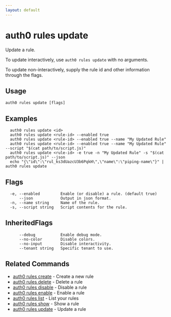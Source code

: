```yaml
---
layout: default
---
```

# auth0 rules update

Update a rule.

To update interactively, use `auth0 rules update` with no arguments.

To update non-interactively, supply the rule id and other information through the flags.

## Usage
```
auth0 rules update [flags]
```

## Examples

```
  auth0 rules update <id>
  auth0 rules update <rule-id> --enabled true
  auth0 rules update <rule-id> --enabled true --name "My Updated Rule"
  auth0 rules update <rule-id> --enabled true --name "My Updated Rule" --script "$(cat path/to/script.js)"
  auth0 rules update <rule-id> -e true -n "My Updated Rule" -s "$(cat path/to/script.js)" --json
  echo "{\"id\":\"rul_ks3dUazcU3b6PqkH\",\"name\":\"piping-name\"}" | auth0 rules update
```


## Flags

```
  -e, --enabled         Enable (or disable) a rule. (default true)
      --json            Output in json format.
  -n, --name string     Name of the rule.
  -s, --script string   Script contents for the rule.
```


## InheritedFlags

```
      --debug           Enable debug mode.
      --no-color        Disable colors.
      --no-input        Disable interactivity.
      --tenant string   Specific tenant to use.
```


## Related Commands

- [auth0 rules create](auth0_rules_create.md) - Create a new rule
- [auth0 rules delete](auth0_rules_delete.md) - Delete a rule
- [auth0 rules disable](auth0_rules_disable.md) - Disable a rule
- [auth0 rules enable](auth0_rules_enable.md) - Enable a rule
- [auth0 rules list](auth0_rules_list.md) - List your rules
- [auth0 rules show](auth0_rules_show.md) - Show a rule
- [auth0 rules update](auth0_rules_update.md) - Update a rule


